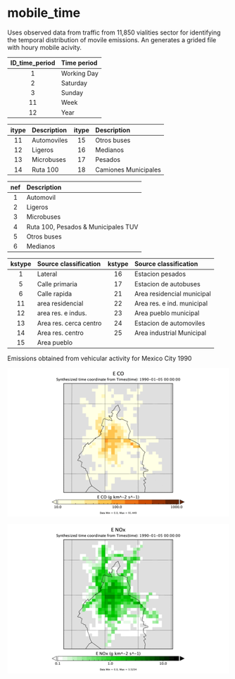 # mobile_time

Uses observed data from traffic from 11,850 vialities sector for identifying the temporal distribution of movile emissions. An generates a grided file with houry mobile acivity.

   |  ID_time_period | Time period |
   |:---:|:---   |
   |  1 | Working Day |
   |  2 | Saturday |
   |  3 | Sunday   |
   | 11 | Week     |
   | 12 | Year     |

   |  itype  | Description    | itype | Description |
   |:---:    |:---            |:---: |:---          |
   | 11     | Automoviles     |  15  | Otros buses  |
   | 12     | Ligeros         |  16  | Medianos    |
   | 13     | Microbuses      |  17  | Pesados     |
   | 14     | Ruta 100        |  18  | Camiones Municipales |
   
 |  nef    | Description |
 |:---:    |:---             |
 | 1   | Automovil    |
 | 2   | Ligeros   |
 | 3  |  Microbuses   |
 | 4  |  Ruta 100, Pesados & Municipales TUV   |
 | 5   | Otros buses   |
 | 6  |  Medianos   |
     
  | kstype | Source classification | kstype |  Source classification |
  |:---:   |:---                     |:---: |:--- |
  |1 | Lateral              |    16  | Estacion pesados             |
  |5 | Calle primaria       |    17  | Estacion de autobuses        |
  |6 | Calle rapida         |    21  | Area residencial municipal   |
  |11 | area residencial    |    22  | Area res. e ind. municipal   |
  |12 | area res. e indus.  |    23  | Area pueblo municipal        |
  |13 | Area res. cerca centro|  24  | Estacion de automoviles      |
  |14 | Area res. centro    |    25  | Area industrial Municipal    |
  |15 | Area pueblo         | | |

Emissions obtained from vehicular activity for Mexico City 1990

![CO emissions](/assets/images/COemis.gif "CO emissions")

![NO emissions](/assets/images/NOxemis.gif "NO emissions")
